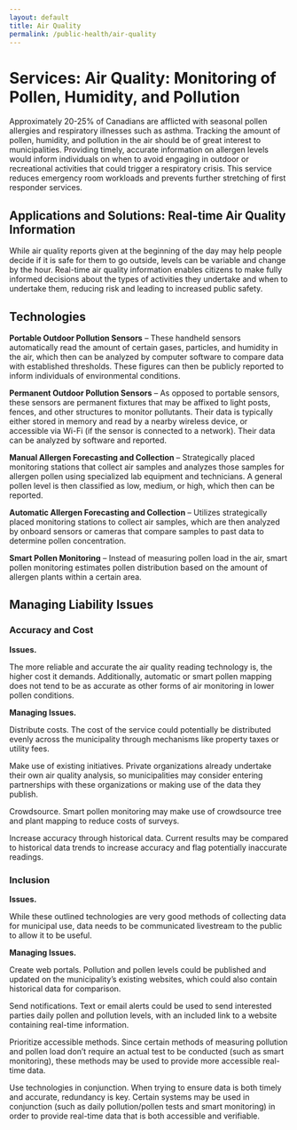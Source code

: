 ```yaml
---
layout: default
title: Air Quality
permalink: /public-health/air-quality
---
```

# Services: Air Quality:  Monitoring of Pollen, Humidity, and Pollution

Approximately 20-25% of Canadians are afflicted with seasonal pollen allergies and respiratory illnesses such as asthma. Tracking the amount of pollen, humidity, and pollution in the air should be of great interest to municipalities. Providing timely, accurate information on allergen levels would inform individuals on when to avoid engaging in outdoor or recreational activities that could trigger a respiratory crisis. This service reduces emergency room workloads and prevents further stretching of first responder services.

## Applications and Solutions: Real-time Air Quality Information

While air quality reports given at the beginning of the day may help people decide if it is safe for them to go outside, levels can be variable and change by the hour. Real-time air quality information enables citizens to make fully informed decisions about the types of activities they undertake and when to undertake them, reducing risk and leading to increased public safety.

## Technologies

**Portable Outdoor Pollution Sensors** – These handheld sensors automatically read the amount of certain gases, particles, and humidity in the air, which then can be analyzed by computer software to compare data with established thresholds. These figures can then be publicly reported to inform individuals of environmental conditions.  

**Permanent Outdoor Pollution Sensors** – As opposed to portable sensors, these sensors are permanent fixtures that may be affixed to light posts, fences, and other structures to monitor pollutants. Their data is typically either stored in memory and read by a nearby wireless device, or accessible via Wi-Fi (if the sensor is connected to a network). Their data can be analyzed by software and reported.

**Manual Allergen Forecasting and Collection** – Strategically placed monitoring stations that collect air samples and analyzes those samples for allergen pollen using specialized lab equipment and technicians. A general pollen level is then classified as low, medium, or high, which then can be reported. 

**Automatic Allergen Forecasting and Collection** – Utilizes strategically placed monitoring stations to collect air samples, which are then analyzed by onboard sensors or cameras that compare samples to past data to determine pollen concentration. 

**Smart Pollen Monitoring** – Instead of measuring pollen load in the air, smart pollen monitoring estimates pollen distribution based on the amount of allergen plants within a certain area. 

## Managing Liability Issues

### Accuracy and Cost

**Issues.** 

The more reliable and accurate the air quality reading technology is, the higher cost it demands. Additionally, automatic or smart pollen mapping does not tend to be as accurate as other forms of air monitoring in lower pollen conditions.

**Managing Issues.**

Distribute costs. The cost of the service could potentially be distributed evenly across the municipality through mechanisms like property taxes or utility fees.

Make use of existing initiatives. Private organizations already undertake their own air quality analysis, so municipalities may consider entering partnerships with these organizations or making use of the data they publish. 

Crowdsource. Smart pollen monitoring may make use of crowdsource tree and plant mapping   to reduce costs of surveys.

Increase accuracy through historical data. Current results may be compared to historical data trends to increase accuracy and flag potentially inaccurate readings.

### Inclusion

**Issues.** 

While these outlined technologies are very good methods of collecting data for municipal use, data needs to be communicated livestream to the public to allow it to be useful.

**Managing Issues.**

Create web portals. Pollution and pollen levels could be published and updated on the municipality’s existing websites, which could also contain historical data for comparison. 

Send notifications. Text or email alerts could be used to send interested parties daily pollen and pollution levels, with an included link to a website containing real-time information.

Prioritize accessible methods. Since certain methods of measuring pollution and pollen load don’t require an actual test to be conducted (such as smart monitoring), these methods may be used to provide more accessible real-time data.

Use technologies in conjunction. When trying to ensure data is both timely and accurate, redundancy is key. Certain systems may be used in conjunction (such as daily pollution/pollen tests and smart monitoring) in order to provide real-time data that is both accessible and verifiable.
